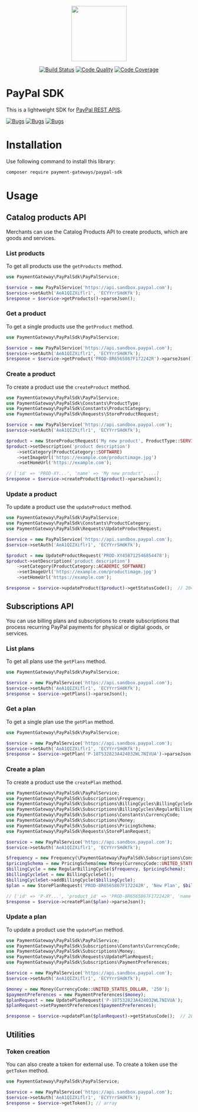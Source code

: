 <p align="center"><img src="https://blog.pleets.org/img/articles/paypal-sdk.png" height="150"></p>

<p align="center">
<a href="https://travis-ci.com/payment-gateways/paypal-sdk"><img src="https://travis-ci.com/payment-gateways/paypal-sdk.svg?branch=master" alt="Build Status"></a>
<a href="https://scrutinizer-ci.com/g/payment-gateways/paypal-sdk"><img src="https://img.shields.io/scrutinizer/g/payment-gateways/paypal-sdk.svg" alt="Code Quality"></a>
<a href="https://scrutinizer-ci.com/g/payment-gateways/paypal-sdk/?branch=master"><img src="https://scrutinizer-ci.com/g/payment-gateways/paypal-sdk/badges/coverage.png?b=master" alt="Code Coverage"></a>
</p>

# PayPal SDK

This is a lightweight SDK for [PayPal REST APIS](https://developer.paypal.com/docs/api/overview/).

<a href="https://sonarcloud.io/dashboard?id=payment-gateways_paypal-sdk"><img src="https://sonarcloud.io/api/project_badges/measure?project=payment-gateways_paypal-sdk&metric=security_rating" alt="Bugs"></a>
<a href="https://sonarcloud.io/dashboard?id=payment-gateways_paypal-sdk"><img src="https://sonarcloud.io/api/project_badges/measure?project=payment-gateways_paypal-sdk&metric=bugs" alt="Bugs"></a>
<a href="https://sonarcloud.io/dashboard?id=payment-gateways_paypal-sdk"><img src="https://sonarcloud.io/api/project_badges/measure?project=payment-gateways_paypal-sdk&metric=code_smells" alt="Bugs"></a>

# Installation

Use following command to install this library:

```bash
composer require payment-gateways/paypal-sdk
```

# Usage

## Catalog products API

Merchants can use the Catalog Products API to create products, which are goods and services.

### List products

To get all products use the `getProducts` method.

```php
use PaymentGateway\PayPalSdk\PayPalService;

$service = new PayPalService('https://api.sandbox.paypal.com');
$service->setAuth('AeA1QIZXiflr1', 'ECYYrrSHdKfk');
$response = $service->getProducts()->parseJson();
```

### Get a product

To get a single products use the `getProduct` method.

```php
use PaymentGateway\PayPalSdk\PayPalService;

$service = new PayPalService('https://api.sandbox.paypal.com');
$service->setAuth('AeA1QIZXiflr1', 'ECYYrrSHdKfk');
$response = $service->getProduct('PROD-8R6565867F172242R')->parseJson();
```

### Create a product

To create a product use the `createProduct` method.

```php
use PaymentGateway\PayPalSdk\PayPalService;
use PaymentGateway\PayPalSdk\Constants\ProductType;
use PaymentGateway\PayPalSdk\Constants\ProductCategory;
use PaymentGateway\PayPalSdk\Requests\StoreProductRequest;

$service = new PayPalService('https://api.sandbox.paypal.com');
$service->setAuth('AeA1QIZXiflr1', 'ECYYrrSHdKfk');

$product = new StoreProductRequest('My new product', ProductType::SERVICE);
$product->setDescription('product description')
    ->setCategory(ProductCategory::SOFTWARE)
    ->setImageUrl('https://example.com/productimage.jpg')
    ->setHomeUrl('https://example.com');

// ['id' => 'PROD-XY...', 'name' => 'My new product', ...]
$response = $service->createProduct($product)->parseJson();
```

### Update a product

To update a product use the `updateProduct` method.

```php
use PaymentGateway\PayPalSdk\PayPalService;
use PaymentGateway\PayPalSdk\Constants\ProductCategory;
use PaymentGateway\PayPalSdk\Requests\UpdateProductRequest;

$service = new PayPalService('https://api.sandbox.paypal.com');
$service->setAuth('AeA1QIZXiflr1', 'ECYYrrSHdKfk');

$product = new UpdateProductRequest('PROD-XY458712546854478');
$product->setDescription('product description')
    ->setCategory(ProductCategory::ACADEMIC_SOFTWARE)
    ->setImageUrl('https://example.com/productimage.jpg')
    ->setHomeUrl('https://example.com');

$response = $service->updateProduct($product)->getStatusCode();  // 204
```

## Subscriptions API

You can use billing plans and subscriptions to create subscriptions that process recurring PayPal payments for physical or digital goods, or services.

### List plans

To get all plans use the `getPlans` method.

```php
use PaymentGateway\PayPalSdk\PayPalService;

$service = new PayPalService('https://api.sandbox.paypal.com');
$service->setAuth('AeA1QIZXiflr1', 'ECYYrrSHdKfk');
$response = $service->getPlans()->parseJson();
```

### Get a plan

To get a single plan use the `getPlan` method.

```php
use PaymentGateway\PayPalSdk\PayPalService;

$service = new PayPalService('https://api.sandbox.paypal.com');
$service->setAuth('AeA1QIZXiflr1', 'ECYYrrSHdKfk');
$response = $service->getPlan('P-18T532823A424032WL7NIVUA')->parseJson();
```

### Create a plan

To create a product use the `createPlan` method.

```php
use PaymentGateway\PayPalSdk\PayPalService;
use PaymentGateway\PayPalSdk\Subscriptions\Frequency;
use PaymentGateway\PayPalSdk\Subscriptions\BillingCycles\BillingCycleSet;
use PaymentGateway\PayPalSdk\Subscriptions\BillingCycles\RegularBillingCycle;
use PaymentGateway\PayPalSdk\Subscriptions\Constants\CurrencyCode;
use PaymentGateway\PayPalSdk\Subscriptions\Money;
use PaymentGateway\PayPalSdk\Subscriptions\PricingSchema;
use PaymentGateway\PayPalSdk\Requests\StorePlanRequest;

$service = new PayPalService('https://api.sandbox.paypal.com');
$service->setAuth('AeA1QIZXiflr1', 'ECYYrrSHdKfk');

$frequency = new Frequency(\PaymentGateway\PayPalSdk\Subscriptions\Constants\Frequency::MONTH, 1);
$pricingSchema = new PricingSchema(new Money(CurrencyCode::UNITED_STATES_DOLLAR, '350'));
$billingCycle = new RegularBillingCycle($frequency, $pricingSchema);
$billingCycleSet = new BillingCycleSet();
$billingCycleSet->addBillingCycle($billingCycle);
$plan = new StorePlanRequest('PROD-8R6565867F172242R', 'New Plan', $billingCycleSet);

// ['id' => 'P-XY...', 'product_id' => 'PROD-8R6565867F172242R', 'name' => 'My Plan', ...]
$response = $service->createPlan($plan)->parseJson();
```

### Update a plan

To update a product use the `updatePlan` method.

```php
use PaymentGateway\PayPalSdk\PayPalService;
use PaymentGateway\PayPalSdk\Subscriptions\Constants\CurrencyCode;
use PaymentGateway\PayPalSdk\Subscriptions\Money;
use PaymentGateway\PayPalSdk\Requests\UpdatePlanRequest;
use PaymentGateway\PayPalSdk\Subscriptions\PaymentPreferences;

$service = new PayPalService('https://api.sandbox.paypal.com');
$service->setAuth('AeA1QIZXiflr1', 'ECYYrrSHdKfk');

$money = new Money(CurrencyCode::UNITED_STATES_DOLLAR, '250');
$paymentPreferences = new PaymentPreferences($money);
$planRequest = new UpdatePlanRequest('P-18T532823A424032WL7NIVUA');
$planRequest->setPaymentPreferences($paymentPreferences);

$response = $service->updatePlan($planRequest)->getStatusCode();  // 204
```

## Utilities

### Token creation

You can also create a token for external use. To create a token use the `getToken` method.

```php
use PaymentGateway\PayPalSdk\PayPalService;

$service = new PayPalService('https://api.sandbox.paypal.com');
$service->setAuth('AeA1QIZXiflr1', 'ECYYrrSHdKfk');
$response = $service->getToken(); // array
```
